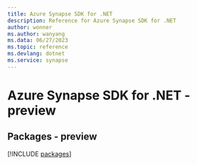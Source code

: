 ```yaml
---
title: Azure Synapse SDK for .NET
description: Reference for Azure Synapse SDK for .NET
author: wonner
ms.author: wanyang
ms.data: 06/27/2023
ms.topic: reference
ms.devlang: dotnet
ms.service: synapse
---
```

# Azure Synapse SDK for .NET - preview
## Packages - preview
[!INCLUDE [packages](synapse-index.md)]
